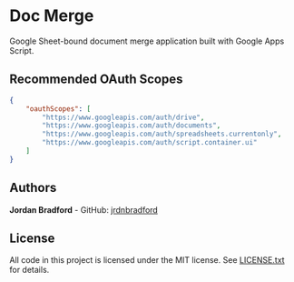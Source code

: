 # Doc Merge
Google Sheet-bound document merge application built with Google Apps Script.

## Recommended OAuth Scopes
```json
{
    "oauthScopes": [
        "https://www.googleapis.com/auth/drive",
        "https://www.googleapis.com/auth/documents",
        "https://www.googleapis.com/auth/spreadsheets.currentonly",
        "https://www.googleapis.com/auth/script.container.ui"
    ]
}
```

## Authors
**Jordan Bradford** - GitHub: [jrdnbradford](https://github.com/jrdnbradford)

## License
All code in this project is licensed under the MIT license. See [LICENSE.txt](LICENSE.txt) for details.
